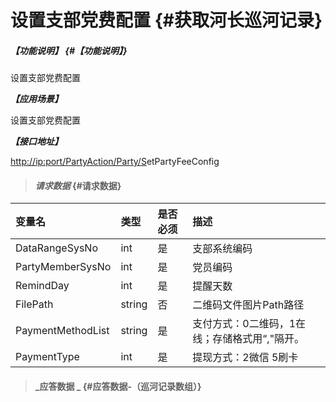 # 设置支部党费配置 {#获取河长巡河记录}

##### _【功能说明】_ {#【功能说明】}

设置支部党费配置

_**【应用场景】**_

设置支部党费配置

_**【接口地址】**_

[http://ip:port/PartyAction/Party/S](http://ip:port/HMQuery/PatrolRiver/GetPatrolRivers)etPartyFeeConfig

> #### _请求数据_ {#请求数据}

| 变量名 | 类型 | 是否必须 | 描述 |
| :--- | :--- | :--- | :--- |
| DataRangeSysNo | int | 是 | 支部系统编码 |
| PartyMemberSysNo | int | 是 | 党员编码 |
| RemindDay | int | 是 | 提醒天数 |
| FilePath | string | 否 | 二维码文件图片Path路径 |
| PaymentMethodList | string | 是 | 支付方式：0二维码，1在线；存储格式用“,"隔开。 |
| PaymentType| int | 是 |提现方式：2微信 5刷卡 |

> #### _应答数据 _ {#应答数据-（巡河记录数组）}



